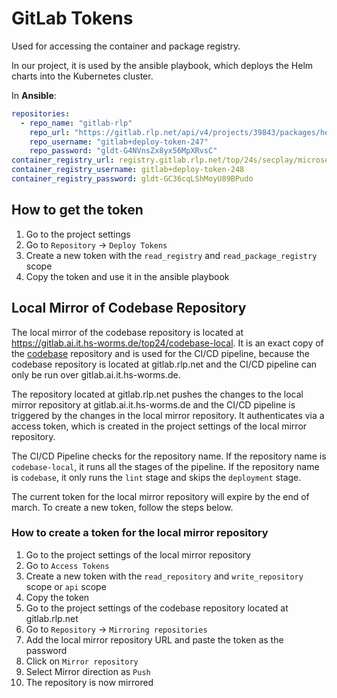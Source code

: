 # GitLab Tokens

Used for accessing the container and package registry.

In our project, it is used by the ansible playbook, which deploys the Helm charts into the Kubernetes cluster.

In **Ansible**:
```yaml
repositories:
  - repo_name: "gitlab-rlp"
    repo_url: "https://gitlab.rlp.net/api/v4/projects/39843/packages/helm/stable"
    repo_username: "gitlab+deploy-token-247"
    repo_password: "gldt-G4NVnsZx8yx56MpXRvsC"
container_registry_url: registry.gitlab.rlp.net/top/24s/secplay/microservices
container_registry_username: gitlab+deploy-token-248
container_registry_password: gldt-GC36cqLShMoyU89BPudo
```

## How to get the token

1. Go to the project settings
2. Go to `Repository` -> `Deploy Tokens`
3. Create a new token with the `read_registry` and `read_package_registry` scope
4. Copy the token and use it in the ansible playbook

## Local Mirror of Codebase Repository

The local mirror of the codebase repository is located at https://gitlab.ai.it.hs-worms.de/top24/codebase-local.
It is an exact copy of the [codebase](https://gitlab.rlp.net/top/24s/secplay/codebase) repository and is used for the CI/CD pipeline, because the codebase repository is located at gitlab.rlp.net and the CI/CD pipeline can only be run over gitlab.ai.it.hs-worms.de.

The repository located at gitlab.rlp.net pushes the changes to the local mirror repository at gitlab.ai.it.hs-worms.de and the CI/CD pipeline is triggered by the changes in the local mirror repository.
It authenticates via a access token, which is created in the project settings of the local mirror repository.

The CI/CD Pipeline checks for the repository name. If the repository name is `codebase-local`, it runs all the stages of the pipeline. If the repository name is `codebase`, it only runs the `lint` stage and skips the `deployment` stage.

The current token for the local mirror repository will expire by the end of march. To create a new token, follow the steps below.

### How to create a token for the local mirror repository

1. Go to the project settings of the local mirror repository
2. Go to `Access Tokens`
3. Create a new token with the `read_repository` and `write_repository` scope or `api` scope
4. Copy the token
5. Go to the project settings of the codebase repository located at gitlab.rlp.net
6. Go to `Repository` -> `Mirroring repositories`
7. Add the local mirror repository URL and paste the token as the password
8. Click on `Mirror repository`
9. Select Mirror direction as `Push`
10. The repository is now mirrored


